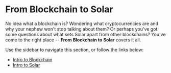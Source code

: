 # From Blockchain to Solar

No idea what a blockchain is? Wondering what cryptocurrencies are and why your nephew won't stop talking about them? Or perhaps you've got some questions about what sets Solar apart from other blockchains? You've come to the right place -- **From Blockchain to Solar** covers it all.

Use the sidebar to navigate this section, or follow the links below:

- [Intro to Blockchain](/introduction/blockchain/)
- [Intro to Solar](/introduction/solar/)
